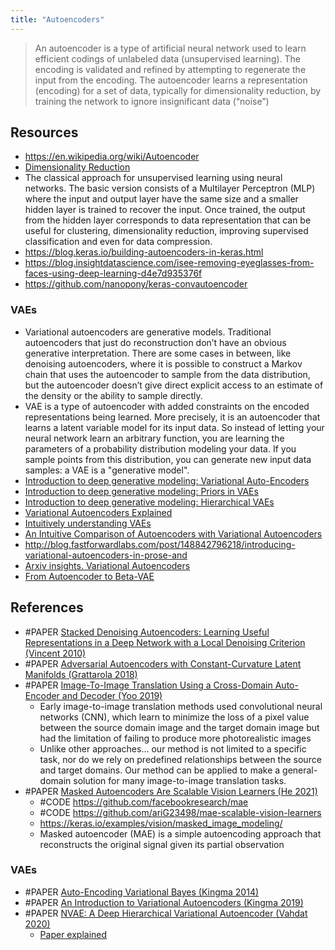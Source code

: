 ```yaml
---
title: "Autoencoders"
---
```


> An autoencoder is a type of artificial neural network used to learn efficient codings of unlabeled data (unsupervised learning). The encoding is validated and refined by attempting to regenerate the input from the encoding. The autoencoder learns a representation (encoding) for a set of data, typically for dimensionality reduction, by training the network to ignore insignificant data (“noise”)

## Resources
- https://en.wikipedia.org/wiki/Autoencoder
- [Dimensionality Reduction](https://www.cs.toronto.edu/~hinton/science.pdf)
- The classical approach for unsupervised learning using neural networks. The basic version consists of a Multilayer Perceptron (MLP) where the input and output layer have the same size and a smaller hidden layer is trained to recover the input. Once trained, the output from the hidden layer corresponds to data representation that can be useful for clustering, dimensionality reduction, improving supervised classification and even for data compression.
- https://blog.keras.io/building-autoencoders-in-keras.html
- https://blog.insightdatascience.com/isee-removing-eyeglasses-from-faces-using-deep-learning-d4e7d935376f
- https://github.com/nanopony/keras-convautoencoder

### VAEs
- Variational autoencoders are generative models. Traditional autoencoders that just do reconstruction don’t have an obvious generative interpretation. There are some cases in between, like denoising autoencoders, where it is possible to construct a Markov chain that uses the autoencoder to sample from the data distribution, but the autoencoder doesn’t give direct explicit access to an estimate of the density or the ability to sample directly.
- VAE is a type of autoencoder with added constraints on the encoded representations being learned. More precisely, it is an autoencoder that learns a latent variable model for its input data. So instead of letting your neural network learn an arbitrary function, you are learning the parameters of a probability distribution modeling your data. If you sample points from this distribution, you can generate new input data samples: a VAE is a "generative model".
- [Introduction to deep generative modeling: Variational Auto-Encoders](https://jmtomczak.github.io/blog/4/4_VAE.html)
- [Introduction to deep generative modeling: Priors in VAEs](https://jmtomczak.github.io/blog/7/7_priors.html)
- [Introduction to deep generative modeling: Hierarchical VAEs](https://jmtomczak.github.io/blog/9/9_hierarchical_lvm_p1.html)
- [Variational Autoencoders Explained](http://kvfrans.com/variational-autoencoders-explained/)
- [Intuitively understanding VAEs](https://towardsdatascience.com/intuitively-understanding-variational-autoencoders-1bfe67eb5daf)
- [An Intuitive Comparison of Autoencoders with Variational Autoencoders](https://thilospinner.com/towards-an-interpretable-latent-space/)
- http://blog.fastforwardlabs.com/post/148842796218/introducing-variational-autoencoders-in-prose-and
- [Arxiv insights. Variational Autoencoders](https://www.youtube.com/watch?v=9zKuYvjFFS8)
- [From Autoencoder to Beta-VAE](https://lilianweng.github.io/lil-log/2018/08/12/from-autoencoder-to-beta-vae.html)


## References
- #PAPER [Stacked Denoising Autoencoders: Learning Useful Representations in a Deep Network with a Local Denoising Criterion (Vincent 2010)](https://www.jmlr.org/papers/v11/vincent10a.html)
- #PAPER [Adversarial Autoencoders with Constant-Curvature Latent Manifolds (Grattarola 2018)](https://arxiv.org/abs/1812.04314)
- #PAPER [Image-To-Image Translation Using a Cross-Domain Auto-Encoder and Decoder (Yoo 2019)](https://www.mdpi.com/2076-3417/9/22/4780/htm )
	- Early image-to-image translation methods used convolutional neural networks (CNN), which learn to minimize the loss of a pixel value between the source domain image and the target domain image but had the limitation of failing to produce more photorealistic images 
	- Unlike other approaches… our method is not limited to a specific task, nor do we rely on predefined relationships between the source and target domains. Our method can be applied to make a general-domain solution for many image-to-image translation tasks. 
- #PAPER [Masked Autoencoders Are Scalable Vision Learners (He 2021)](https://arxiv.org/abs/2111.06377)
	- #CODE https://github.com/facebookresearch/mae
	- #CODE https://github.com/ariG23498/mae-scalable-vision-learners
	- https://keras.io/examples/vision/masked_image_modeling/
	- Masked autoencoder (MAE) is a simple autoencoding approach that reconstructs the original signal given its partial observation

### VAEs
- #PAPER [Auto-Encoding Variational Bayes (Kingma 2014)](https://arxiv.org/abs/1312.6114)
- #PAPER [An Introduction to Variational Autoencoders (Kingma 2019)](https://arxiv.org/abs/1906.02691)
- #PAPER [NVAE: A Deep Hierarchical Variational Autoencoder (Vahdat 2020)](https://arxiv.org/abs/2007.03898)
	- [Paper explained](https://www.youtube.com/watch?v=x6T1zMSE4Ts)

